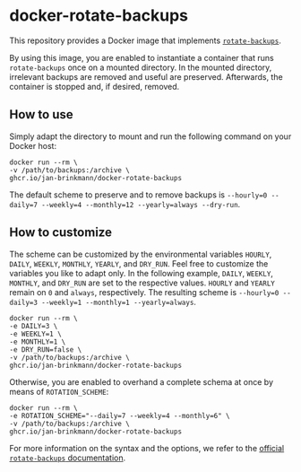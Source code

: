 # docker-rotate-backups
This repository provides a Docker image that implements [`rotate-backups`](https://pypi.org/project/rotate-backups/).

By using this image, you are enabled to instantiate a container that runs `rotate-backups` once on a mounted directory. In the mounted directory, irrelevant backups are removed and useful are preserved. Afterwards, the container is stopped and, if desired, removed.

## How to use
Simply adapt the directory to mount and run the following command on your Docker host:
```
docker run --rm \
-v /path/to/backups:/archive \
ghcr.io/jan-brinkmann/docker-rotate-backups
```
The default scheme to preserve and to remove backups is `--hourly=0 --daily=7 --weekly=4 --monthly=12 --yearly=always --dry-run`.

## How to customize
The scheme can be customized by the environmental variables `HOURLY`, `DAILY`, `WEEKLY`, `MONTHLY`, `YEARLY`, and `DRY_RUN`. Feel free to customize the variables you like to adapt only. In the following example, `DAILY`, `WEEKLY`, `MONTHLY`, and `DRY_RUN` are set to the respective values. `HOURLY` and `YEARLY` remain on `0` and `always`, respectively. The resulting scheme is `--hourly=0 --daily=3 --weekly=1 --monthly=1 --yearly=always`.
```
docker run --rm \
-e DAILY=3 \
-e WEEKLY=1 \
-e MONTHLY=1 \
-e DRY_RUN=false \
-v /path/to/backups:/archive \
ghcr.io/jan-brinkmann/docker-rotate-backups
```
Otherwise, you are enabled to overhand a complete schema at once by means of `ROTATION_SCHEME`:
```
docker run --rm \
-e ROTATION_SCHEME="--daily=7 --weekly=4 --monthly=6" \
-v /path/to/backups:/archive \
ghcr.io/jan-brinkmann/docker-rotate-backups
```
For more information on the syntax and the options, we refer to the [official `rotate-backups` documentation](https://pypi.org/project/rotate-backups/#command-line).
